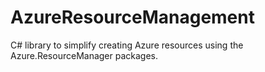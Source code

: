 # AzureResourceManagement
C# library to simplify creating Azure resources using the Azure.ResourceManager packages.
